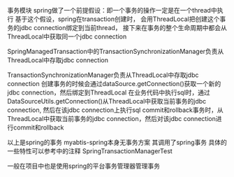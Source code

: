 事务模块
spring做了一个前提假设：即一个事务的操作一定是在一个thread中执行
基于这个假设，spring在transaction创建时，
会用ThreadLocal把创建这个事务的jdbc connection绑定到当前thread，
接下来在事务的整个生命周期中都会从ThreadLocal中获取同一个jdbc connection

SpringManagedTransaction中的TransactionSynchronizationManager负责从ThreadLocal中存取jdbc connection

TransactionSynchronizationManager负责从ThreadLocal中存取jdbc connection
创建事务的时候会通过dataSource.getConnection()获取一个新的jdbc connection，然后绑定到ThreadLocal
在业务代码中执行sql时，通过DataSourceUtils.getConnection()从ThreadLocal中获取当前事务的jdbc connection, 然后在该jdbc connection上执行sql
commit和rollback事务时，从ThreadLocal中获取当前事务的jdbc connection，然后对该jdbc connection进行commit和rollback



以上是spring的事务
myabtis-spring本身无事务方案
其调用了spring事务
具体的一些特性可以参考中的注释
SpringTransactionManagerTest

一般在项目中也是使用spring的平台事务管理器管理事务